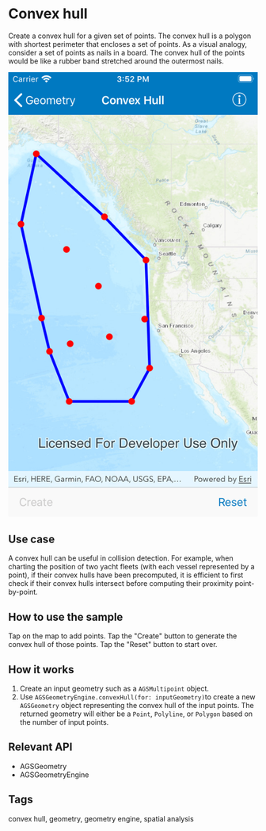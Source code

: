 # Convex hull

Create a convex hull for a given set of points. The convex hull is a polygon with shortest perimeter that encloses a set of points. As a visual analogy, consider a set of points as nails in a board. The convex hull of the points would be like a rubber band stretched around the outermost nails.

![Create a convex hull](image1.png)

## Use case

A convex hull can be useful in collision detection. For example, when charting the position of two yacht fleets (with each vessel represented by a point), if their convex hulls have been precomputed, it is efficient to first check if their convex hulls intersect before computing their proximity point-by-point.

## How to use the sample

Tap on the map to add points. Tap the "Create" button to generate the convex hull of those points. Tap the "Reset" button to start over.

## How it works

1. Create an input geometry such as a `AGSMultipoint` object.
2. Use `AGSGeometryEngine.convexHull(for: inputGeometry)`to create a new `AGSGeometry` object representing the convex hull of the input points. The returned geometry will either be a `Point`, `Polyline`, or `Polygon` based on the number of input points.

## Relevant API

* AGSGeometry
* AGSGeometryEngine

## Tags

convex hull, geometry, geometry engine, spatial analysis
